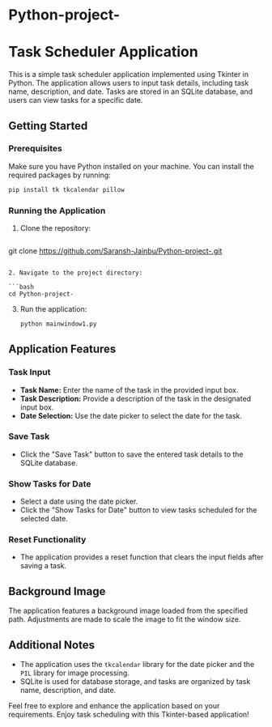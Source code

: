 # Python-project-
# Task Scheduler Application

This is a simple task scheduler application implemented using Tkinter in Python. The application allows users to input task details, including task name, description, and date. Tasks are stored in an SQLite database, and users can view tasks for a specific date.

## Getting Started

### Prerequisites

Make sure you have Python installed on your machine. You can install the required packages by running:

```bash
pip install tk tkcalendar pillow
```

### Running the Application

1. Clone the repository:

   ```bash
  git clone https://github.com/Saransh-Jainbu/Python-project-.git
   ```

2. Navigate to the project directory:

   ```bash
   cd Python-project-
   ```

3. Run the application:

   ```bash
   python mainwindow1.py
   ```

## Application Features

### Task Input

- **Task Name:** Enter the name of the task in the provided input box.
- **Task Description:** Provide a description of the task in the designated input box.
- **Date Selection:** Use the date picker to select the date for the task.

### Save Task

- Click the "Save Task" button to save the entered task details to the SQLite database.

### Show Tasks for Date

- Select a date using the date picker.
- Click the "Show Tasks for Date" button to view tasks scheduled for the selected date.

### Reset Functionality

- The application provides a reset function that clears the input fields after saving a task.

## Background Image

The application features a background image loaded from the specified path. Adjustments are made to scale the image to fit the window size.

## Additional Notes

- The application uses the `tkcalendar` library for the date picker and the `PIL` library for image processing.
- SQLite is used for database storage, and tasks are organized by task name, description, and date.

Feel free to explore and enhance the application based on your requirements. Enjoy task scheduling with this Tkinter-based application!
